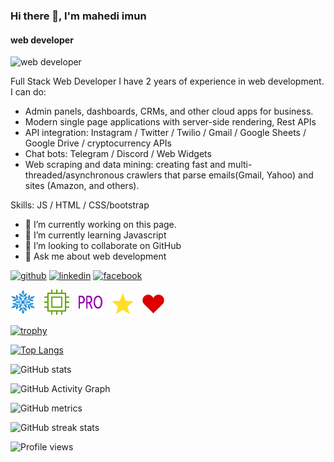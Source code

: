 ### Hi there 👋, I'm mahedi imun
#### web developer 
![web developer ](https://www.facebook.com/photo?fbid=1981022235409036&set=a.336926146485328)

 Full Stack Web Developer 
I have 2 years of experience in web development. I can do:
 -    Admin panels, dashboards, CRMs, and other cloud apps for business.
 -    Modern single page applications with server-side rendering, Rest APIs
 -    API integration: Instagram / Twitter / Twilio / Gmail / Google Sheets / Google Drive / cryptocurrency APIs
- Chat bots: Telegram / Discord / Web Widgets
 -    Web scraping and data mining: creating fast and multi-threaded/asynchronous crawlers that parse emails(Gmail, Yahoo) and sites (Amazon, and others).

Skills:  JS / HTML / CSS/bootstrap 

- 🔭 I’m currently working on this page. 
- 🌱 I’m currently learning Javascript  
- 👯 I’m looking to collaborate on GitHub  
- 💬 Ask me about web development  


[<img src='https://cdn.jsdelivr.net/npm/simple-icons@3.0.1/icons/github.svg' alt='github' height='40'>](https://github.com/mahedi-imun)  [<img src='https://cdn.jsdelivr.net/npm/simple-icons@3.0.1/icons/linkedin.svg' alt='linkedin' height='40'>](https://www.linkedin.com/in/https://www.linkedin.com/in/mahedi-imun-534723223//)  [<img src='https://cdn.jsdelivr.net/npm/simple-icons@3.0.1/icons/facebook.svg' alt='facebook' height='40'>](https://www.facebook.com/https://www.facebook.com/mahedi.anik.bd)  

<a href='https://archiveprogram.github.com/'><img src='https://raw.githubusercontent.com/acervenky/animated-github-badges/master/assets/acbadge.gif' width='40' height='40'></a> <a href='https://docs.github.com/en/developers'><img src='https://raw.githubusercontent.com/acervenky/animated-github-badges/master/assets/devbadge.gif' width='40' height='40'></a> <a href='https://github.com/pricing'><img src='https://raw.githubusercontent.com/acervenky/animated-github-badges/master/assets/pro.gif' width='40' height='40'></a> <a href='https://stars.github.com/'><img src='https://raw.githubusercontent.com/acervenky/animated-github-badges/master/assets/starbadge.gif' width='35' height='35'></a> <a href='https://docs.github.com/en/github/supporting-the-open-source-community-with-github-sponsors'><img src='https://raw.githubusercontent.com/acervenky/animated-github-badges/master/assets/sponsorbadge.gif' width='35' height='35'></a> 

[![trophy](https://github-profile-trophy.vercel.app/?username=mahedi-imun)](https://github.com/ryo-ma/github-profile-trophy)

[![Top Langs](https://github-readme-stats.vercel.app/api/top-langs/?username=mahedi-imun)](https://github.com/anuraghazra/github-readme-stats)

![GitHub stats](https://github-readme-stats.vercel.app/api?username=mahedi-imun&show_icons=true&count_private=true)  

![GitHub Activity Graph](https://activity-graph.herokuapp.com/graph?username=mahedi-imun)  

![GitHub metrics](https://metrics.lecoq.io/mahedi-imun)  

![GitHub streak stats](https://github-readme-streak-stats.herokuapp.com/?user=mahedi-imun)  

![Profile views](https://gpvc.arturio.dev/mahedi-imun)  
